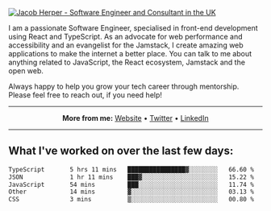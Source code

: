 [![Jacob Herper - Software Engineer and Consultant in the UK](https://res.cloudinary.com/jacobherper/image/upload/v1641506277/gh-image.png)](https://jacobherper.com/)

I am a passionate Software Engineer, specialised in front-end development using React and TypeScript. As an advocate for web performance and accessibility and an evangelist for the Jamstack, I create amazing web applications to make the internet a better place. You can talk to me about anything related to JavaScript, the React ecosystem, Jamstack and the open web.

Always happy to help you grow your tech career through mentorship. Please feel free to reach out, if you need help!

---

<p align="center">
  <strong>More from me:</strong> 
  <a href="https://jacobherper.com/">Website</a> •
  <a href="https://twitter.com/intent/follow?screen_name=jakeherp&tw_p=followbutton">Twitter</a> •
  <a href="https://www.linkedin.com/in/jacobherper/">LinkedIn</a>
</p>

---

## What I've worked on over the last few days:

<!--START_SECTION:waka-->

```txt
TypeScript       5 hrs 11 mins   ████████████████▓░░░░░░░░   66.60 %
JSON             1 hr 11 mins    ███▓░░░░░░░░░░░░░░░░░░░░░   15.22 %
JavaScript       54 mins         ███░░░░░░░░░░░░░░░░░░░░░░   11.74 %
Other            14 mins         ▓░░░░░░░░░░░░░░░░░░░░░░░░   03.13 %
CSS              3 mins          ▒░░░░░░░░░░░░░░░░░░░░░░░░   00.80 %
```

<!--END_SECTION:waka-->
